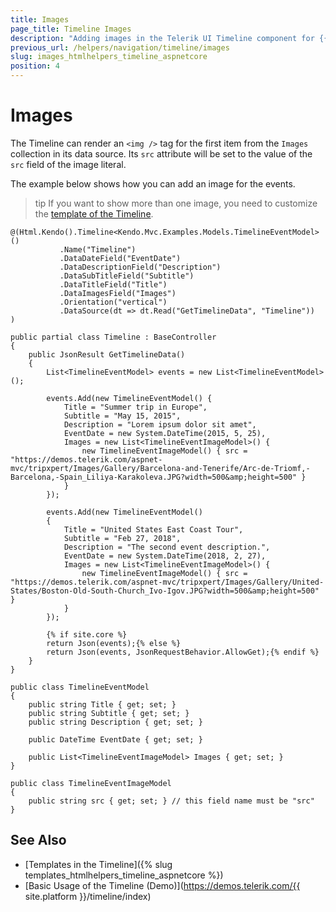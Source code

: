 ```yaml
---
title: Images
page_title: Timeline Images
description: "Adding images in the Telerik UI Timeline component for {{ site.framework }}."
previous_url: /helpers/navigation/timeline/images
slug: images_htmlhelpers_timeline_aspnetcore
position: 4
---
```


# Images

The Timeline can render an `<img />` tag for the first item from the `Images` collection in its data source. Its `src` attribute will be set to the value of the `src` field of the image literal.

The example below shows how you can add an image for the events.

>tip If you want to show more than one image, you need to customize the [template of the Timeline](templates).


```HtmlHelper
@(Html.Kendo().Timeline<Kendo.Mvc.Examples.Models.TimelineEventModel>()
           .Name("Timeline")
           .DataDateField("EventDate")
           .DataDescriptionField("Description")
           .DataSubTitleField("Subtitle")
           .DataTitleField("Title")
           .DataImagesField("Images")
           .Orientation("vertical")
           .DataSource(dt => dt.Read("GetTimelineData", "Timeline"))
)
```
```Controller
public partial class Timeline : BaseController
{
    public JsonResult GetTimelineData()
    {
        List<TimelineEventModel> events = new List<TimelineEventModel>();

        events.Add(new TimelineEventModel() {
            Title = "Summer trip in Europe",
            Subtitle = "May 15, 2015",
            Description = "Lorem ipsum dolor sit amet",
            EventDate = new System.DateTime(2015, 5, 25),
            Images = new List<TimelineEventImageModel>() {
                new TimelineEventImageModel() { src = "https://demos.telerik.com/aspnet-mvc/tripxpert/Images/Gallery/Barcelona-and-Tenerife/Arc-de-Triomf,-Barcelona,-Spain_Liliya-Karakoleva.JPG?width=500&amp;height=500" }
            }
        });

        events.Add(new TimelineEventModel()
        {
            Title = "United States East Coast Tour",
            Subtitle = "Feb 27, 2018",
            Description = "The second event description.",
            EventDate = new System.DateTime(2018, 2, 27),
            Images = new List<TimelineEventImageModel>() {
                new TimelineEventImageModel() { src = "https://demos.telerik.com/aspnet-mvc/tripxpert/Images/Gallery/United-States/Boston-Old-South-Church_Ivo-Igov.JPG?width=500&amp;height=500" }
            }
        });

        {% if site.core %}
        return Json(events);{% else %}
        return Json(events, JsonRequestBehavior.AllowGet);{% endif %}
    }
}
```
```Model
public class TimelineEventModel
{
    public string Title { get; set; }
    public string Subtitle { get; set; }
    public string Description { get; set; }

    public DateTime EventDate { get; set; }

    public List<TimelineEventImageModel> Images { get; set; }
}

public class TimelineEventImageModel
{
    public string src { get; set; } // this field name must be "src"
}
```


## See Also


* [Templates in the Timeline]({% slug templates_htmlhelpers_timeline_aspnetcore %})
* [Basic Usage of the Timeline (Demo)](https://demos.telerik.com/{{ site.platform }}/timeline/index)
